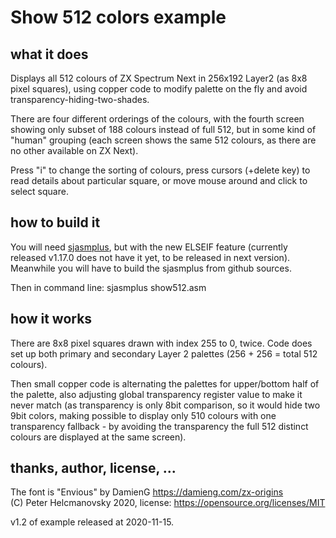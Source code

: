 # Show 512 colors example

## what it does

Displays all 512 colours of ZX Spectrum Next in 256x192 Layer2 (as 8x8 pixel squares), using copper code to modify palette on the fly and avoid transparency-hiding-two-shades.

There are four different orderings of the colours, with the fourth screen showing only subset of 188 colours instead of full 512, but in some kind of "human" grouping (each screen shows the same 512 colours, as there are no other available on ZX Next).

Press "i" to change the sorting of colours, press cursors (+delete key) to read details about particular square, or move mouse around and click to select square.

## how to build it

You will need [sjasmplus](https://github.com/z00m128/sjasmplus), but with the new ELSEIF feature (currently released v1.17.0 does not have it yet, to be released in next version). Meanwhile you will have to build the sjasmplus from github sources.

Then in command line: sjasmplus show512.asm

## how it works

There are 8x8 pixel squares drawn with index 255 to 0, twice. Code does set up both primary and secondary Layer 2 palettes (256 + 256 = total 512 colours).

Then small copper code is alternating the palettes for upper/bottom half of the palette, also adjusting global transparency register value to make it never match (as transparency is only 8bit comparison, so it would hide two 9bit colors, making possible to display only 510 colours with one transparency fallback - by avoiding the transparency the full 512 distinct colours are displayed at the same screen).

## thanks, author, license, ...

The font is "Envious" by DamienG https://damieng.com/zx-origins  
(C) Peter Helcmanovsky 2020, license: https://opensource.org/licenses/MIT

v1.2 of example released at 2020-11-15.
